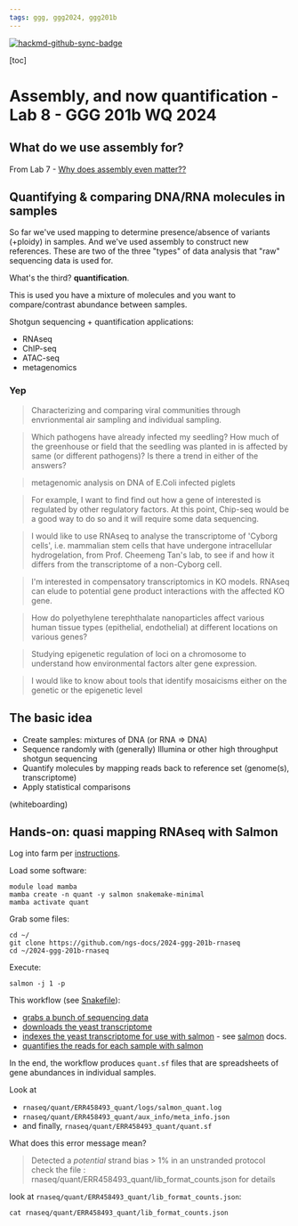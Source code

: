 ```yaml
---
tags: ggg, ggg2024, ggg201b
---
```


[![hackmd-github-sync-badge](https://hackmd.io/evXh2WoORT2-4Vx5l09h5w/badge)](https://hackmd.io/evXh2WoORT2-4Vx5l09h5w)


[toc]

# Assembly, and now quantification - Lab 8 - GGG 201b WQ 2024

## What do we use assembly for?

From Lab 7 - [Why does assembly even matter??](https://hackmd.io/4c2Vyt6vQ36ALvSNHJvK_Q?view#Revisit-why-does-assembly-even-matter-maaaaaan)

## Quantifying & comparing DNA/RNA molecules in samples

So far we've used mapping to determine presence/absence of variants (+ploidy) in samples. And we've used assembly to construct new references. These are two of the three "types" of data analysis that "raw" sequencing data is used for.

What's the third? **quantification**.

This is used you have a mixture of molecules and you want to compare/contrast abundance between samples.

Shotgun sequencing + quantification applications:
- RNAseq
- ChIP-seq
- ATAC-seq
- metagenomics

### Yep

>Characterizing and comparing viral communities through envrionmental air sampling and individual sampling.

>Which pathogens have already infected my seedling? How much of the greenhouse or field that the seedling was planted in is affected by same (or different pathogens)? Is there a trend in either of the answers?

>metagenomic analysis on DNA of E.Coli infected piglets

>For example, I want to find find out how a gene of interested is regulated by other regulatory factors. At this point, Chip-seq would be a good way to do so and it will require some data sequencing. 

>I would like to use RNAseq to analyse the transcriptome of 'Cyborg cells', i.e. mammalian stem cells that have undergone intracellular hydrogelation, from Prof. Cheemeng Tan's lab, to see if and how it differs from the transcriptome of a non-Cyborg cell.

>I'm interested in compensatory transcriptomics in KO models.  RNAseq can elude to potential gene product interactions with the affected KO gene. 

>How do polyethylene terephthalate nanoparticles affect various human tissue types (epithelial, endothelial) at different locations on various genes?

>Studying epigenetic regulation of loci on a chromosome to understand how environmental factors alter gene expression.

>I would like to know about tools that identify mosaicisms either on the genetic or the epigenetic level

## The basic idea

* Create samples: mixtures of DNA (or RNA => DNA)
* Sequence randomly with (generally) Illumina or other high throughput shotgun sequencing
* Quantify molecules by mapping reads back to reference set (genome(s), transcriptome)
* Apply statistical comparisons

(whiteboarding)

## Hands-on: quasi mapping RNAseq with Salmon

Log into farm per [instructions](https://hackmd.io/ZsRzMgMHREGWk2oGoZXOYA?view#Appendix-Advance-preparation-for-HW-0---links-amp-info).

Load some software:
```
module load mamba
mamba create -n quant -y salmon snakemake-minimal
mamba activate quant
```

Grab some files:
```
cd ~/
git clone https://github.com/ngs-docs/2024-ggg-201b-rnaseq
cd ~/2024-ggg-201b-rnaseq
```

Execute:
```
salmon -j 1 -p
```

This workflow (see [Snakefile](https://github.com/ngs-docs/2024-ggg-201b-rnaseq/blob/main/Snakefile)):
* [grabs a bunch of sequencing data](https://github.com/ngs-docs/2024-ggg-201b-rnaseq/blob/main/Snakefile#L17)
* [downloads the yeast transcriptome](https://github.com/ngs-docs/2024-ggg-201b-rnaseq/blob/main/Snakefile#L27)
* [indexes the yeast transcriptome for use with salmon](https://github.com/ngs-docs/2024-ggg-201b-rnaseq/blob/main/Snakefile#L35) - see [salmon](https://salmon.readthedocs.io/en/latest/) docs.
* [quantifies the reads for each sample with salmon](https://github.com/ngs-docs/2024-ggg-201b-rnaseq/blob/main/Snakefile#L43)

In the end, the workflow produces `quant.sf` files that are spreadsheets of gene abundances in individual samples.

Look at
* `rnaseq/quant/ERR458493_quant/logs/salmon_quant.log`
* `rnaseq/quant/ERR458493_quant/aux_info/meta_info.json`
* and finally, `rnaseq/quant/ERR458493_quant/quant.sf`

What does this error message mean?
>Detected a *potential* strand bias > 1% in an unstranded protocol check the file
: rnaseq/quant/ERR458493_quant/lib_format_counts.json for details

look at `rnaseq/quant/ERR458493_quant/lib_format_counts.json`:
```
cat rnaseq/quant/ERR458493_quant/lib_format_counts.json
```

